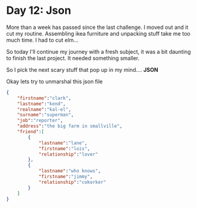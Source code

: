 # Day 12: Json

More than a week has passed since the last challenge. I moved out and it cut my routine. Assembling ikea furniture and unpacking stuff take me too much time. I had to cut elm...

So today I'll continue my journey with a fresh subject, it was a bit daunting to finish the last project. It needed something smaller.

So I pick the next scary stuff that pop up in my mind.... **JSON**

Okay lets try to unmarshal this json file

```json
{
    "firstname":"clark",
    "lastname":"kend",
    "realname":"kal-el",
    "surname":"superman",
    "job":"reporter",
    "address":"the big farm in smallville",
    "friend":[
        {
            "lastname":"lane",
            "firstname":"lois",
            "relationship":"lover"
        },
        {
            "lastname":"who knows",
            "firstname":"jimmy",
            "relationship":"cokorker"
        }
    ]
}
```
